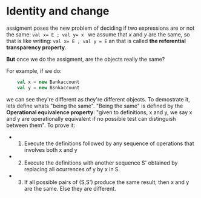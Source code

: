 # Identity and change

assigment poses the new problem of deciding if two expressions are or not the same: `val x= E ; val y= x ` we assume that *x* and *y* are the same, so that is like writing: `val x= E ; val y = E` an that is called **the referential transparency property**. 

**But** once we do the assigment, are the objects really the same? 

For example, if we do: 

```scala
	val x = new Bankaccount
	val y = new Bsnkaccount
```

we can see they're different as they're different objects. To demostrate it, lets define whats "being the same". "Being the same" is defined by the **Operational equivalence property**: "given to definitions, x and y, we say x and y are operationally equivalent if no possible test can distinguish between them". To prove it:

- 1. Execute the definitions followed by any sequence of operations that involves both x and y
- 2. Execute the definitions with another sequence S' obtained by replacing all ocurrences of y by x in S.
- 3. If all possible pairs of (S,S') produce the same result, then x and y are the same. Else they are different.

